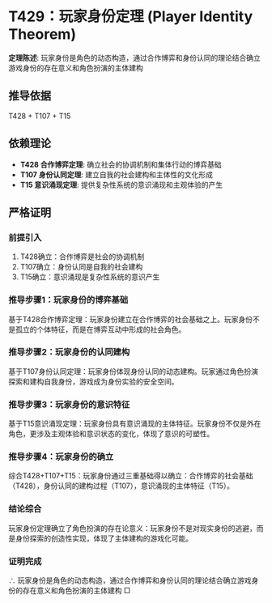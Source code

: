 # T429：玩家身份定理 (Player Identity Theorem)

**定理陈述**: 玩家身份是角色的动态构造，通过合作博弈和身份认同的理论结合确立游戏身份的存在意义和角色扮演的主体建构

## 推导依据
T428 + T107 + T15

## 依赖理论
- **T428 合作博弈定理**: 确立社会的协调机制和集体行动的博弈基础
- **T107 身份认同定理**: 建立自我的社会建构和主体性的文化形成
- **T15 意识涌现定理**: 提供复杂性系统的意识涌现和主观体验的产生

## 严格证明

### 前提引入
1. T428确立：合作博弈是社会的协调机制
2. T107确立：身份认同是自我的社会建构
3. T15确立：意识涌现是复杂性系统的意识产生

### 推导步骤1：玩家身份的博弈基础
基于T428合作博弈定理：玩家身份建立在合作博弈的社会基础之上。玩家身份不是孤立的个体特征，而是在博弈互动中形成的社会角色。

### 推导步骤2：玩家身份的认同建构
基于T107身份认同定理：玩家身份体现身份认同的动态建构。玩家通过角色扮演探索和建构自我身份，游戏成为身份实验的安全空间。

### 推导步骤3：玩家身份的意识特征
基于T15意识涌现定理：玩家身份具有意识涌现的主体特征。玩家身份不仅是外在角色，更涉及主观体验和意识状态的变化，体现了意识的可塑性。

### 推导步骤4：玩家身份的确立
综合T428+T107+T15：玩家身份通过三重基础得以确立：合作博弈的社会基础（T428），身份认同的建构过程（T107），意识涌现的主体特征（T15）。

### 结论综合
玩家身份定理确立了角色扮演的存在论意义：玩家身份不是对现实身份的逃避，而是身份探索的创造性实现，体现了主体建构的游戏化可能。

### 证明完成
∴ 玩家身份是角色的动态构造，通过合作博弈和身份认同的理论结合确立游戏身份的存在意义和角色扮演的主体建构 □